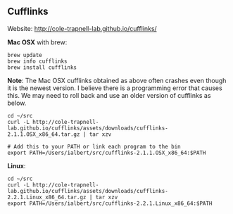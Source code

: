 ## Cufflinks

Website: http://cole-trapnell-lab.github.io/cufflinks/

**Mac OSX** with brew:

    brew update
    brew info cufflinks
    brew install cufflinks

**Note**: The Mac OSX cufflinks obtained as above often crashes even though
it is the newest version.
I believe there is a programming error that causes this.
We may need to roll back and use an older version of cufflinks as below.

	cd ~/src
    curl -L http://cole-trapnell-lab.github.io/cufflinks/assets/downloads/cufflinks-2.1.1.OSX_x86_64.tar.gz | tar xzv

	# Add this to your PATH or link each program to the bin
	export PATH=/Users/ialbert/src/cufflinks-2.1.1.OSX_x86_64:$PATH

**Linux**:

	cd ~/src
    curl -L http://cole-trapnell-lab.github.io/cufflinks/assets/downloads/cufflinks-2.2.1.Linux_x86_64.tar.gz | tar xzv
	export PATH=/Users/ialbert/src/cufflinks-2.2.1.Linux_x86_64:$PATH
